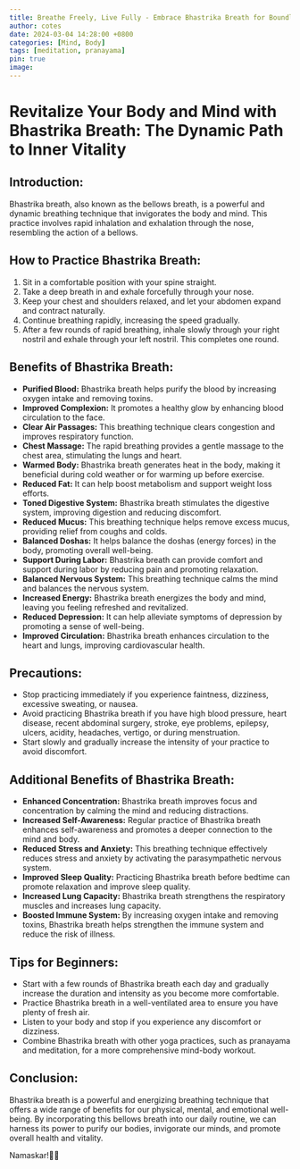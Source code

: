 ```yaml
---
title: Breathe Freely, Live Fully - Embrace Bhastrika Breath for Boundless Energy
author: cotes
date: 2024-03-04 14:28:00 +0800
categories: [Mind, Body]
tags: [meditation, pranayama] 
pin: true
image: 
---
```


# Revitalize Your Body and Mind with Bhastrika Breath: The Dynamic Path to Inner Vitality

## Introduction:

Bhastrika breath, also known as the bellows breath, is a powerful and dynamic breathing technique that invigorates the body and mind. This practice involves rapid inhalation and exhalation through the nose, resembling the action of a bellows.

## How to Practice Bhastrika Breath:

1. Sit in a comfortable position with your spine straight.
2. Take a deep breath in and exhale forcefully through your nose.
3. Keep your chest and shoulders relaxed, and let your abdomen expand and contract naturally.
4. Continue breathing rapidly, increasing the speed gradually.
5. After a few rounds of rapid breathing, inhale slowly through your right nostril and exhale through your left nostril. This completes one round.

## Benefits of Bhastrika Breath:

- **Purified Blood:** Bhastrika breath helps purify the blood by increasing oxygen intake and removing toxins.
- **Improved Complexion:** It promotes a healthy glow by enhancing blood circulation to the face.
- **Clear Air Passages:** This breathing technique clears congestion and improves respiratory function.
- **Chest Massage:** The rapid breathing provides a gentle massage to the chest area, stimulating the lungs and heart.
- **Warmed Body:** Bhastrika breath generates heat in the body, making it beneficial during cold weather or for warming up before exercise.
- **Reduced Fat:** It can help boost metabolism and support weight loss efforts.
- **Toned Digestive System:** Bhastrika breath stimulates the digestive system, improving digestion and reducing discomfort.
- **Reduced Mucus:** This breathing technique helps remove excess mucus, providing relief from coughs and colds.
- **Balanced Doshas:** It helps balance the doshas (energy forces) in the body, promoting overall well-being.
- **Support During Labor:** Bhastrika breath can provide comfort and support during labor by reducing pain and promoting relaxation.
- **Balanced Nervous System:** This breathing technique calms the mind and balances the nervous system.
- **Increased Energy:** Bhastrika breath energizes the body and mind, leaving you feeling refreshed and revitalized.
- **Reduced Depression:** It can help alleviate symptoms of depression by promoting a sense of well-being.
- **Improved Circulation:** Bhastrika breath enhances circulation to the heart and lungs, improving cardiovascular health.

## Precautions:

- Stop practicing immediately if you experience faintness, dizziness, excessive sweating, or nausea.
- Avoid practicing Bhastrika breath if you have high blood pressure, heart disease, recent abdominal surgery, stroke, eye problems, epilepsy, ulcers, acidity, headaches, vertigo, or during menstruation.
- Start slowly and gradually increase the intensity of your practice to avoid discomfort.

## Additional Benefits of Bhastrika Breath:

- **Enhanced Concentration:** Bhastrika breath improves focus and concentration by calming the mind and reducing distractions.
- **Increased Self-Awareness:** Regular practice of Bhastrika breath enhances self-awareness and promotes a deeper connection to the mind and body.
- **Reduced Stress and Anxiety:** This breathing technique effectively reduces stress and anxiety by activating the parasympathetic nervous system.
- **Improved Sleep Quality:** Practicing Bhastrika breath before bedtime can promote relaxation and improve sleep quality.
- **Increased Lung Capacity:** Bhastrika breath strengthens the respiratory muscles and increases lung capacity.
- **Boosted Immune System:** By increasing oxygen intake and removing toxins, Bhastrika breath helps strengthen the immune system and reduce the risk of illness.

## Tips for Beginners:

- Start with a few rounds of Bhastrika breath each day and gradually increase the duration and intensity as you become more comfortable.
- Practice Bhastrika breath in a well-ventilated area to ensure you have plenty of fresh air.
- Listen to your body and stop if you experience any discomfort or dizziness.
- Combine Bhastrika breath with other yoga practices, such as pranayama and meditation, for a more comprehensive mind-body workout.

## Conclusion:

Bhastrika breath is a powerful and energizing breathing technique that offers a wide range of benefits for our physical, mental, and emotional well-being. By incorporating this bellows breath into our daily routine, we can harness its power to purify our bodies, invigorate our minds, and promote overall health and vitality.

Namaskar!🙏✨